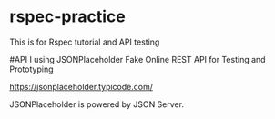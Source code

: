 # rspec-practice
This is for Rspec tutorial and API testing


#API
I using JSONPlaceholder Fake Online REST API for Testing and Prototyping 

https://jsonplaceholder.typicode.com/

JSONPlaceholder is powered by  JSON Server.
